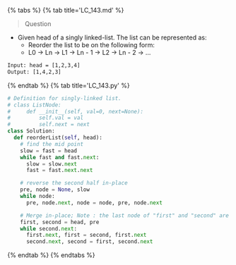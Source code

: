 {% tabs %}
{% tab title='LC_143.md' %}

> Question

* Given head of a singly linked-list. The list can be represented as:
  * Reorder the list to be on the following form:
  * L0 → Ln → L1 → Ln - 1 → L2 → Ln - 2 → …

```txt
Input: head = [1,2,3,4]
Output: [1,4,2,3]
```

{% endtab %}
{% tab title='LC_143.py' %}

```py
# Definition for singly-linked list.
# class ListNode:
#     def __init__(self, val=0, next=None):
#         self.val = val
#         self.next = next
class Solution:
  def reorderList(self, head):
    # find the mid point
    slow = fast = head
    while fast and fast.next:
      slow = slow.next
      fast = fast.next.next

    # reverse the second half in-place
    pre, node = None, slow
    while node:
      pre, node.next, node = node, pre, node.next

    # Merge in-place; Note : the last node of "first" and "second" are the same
    first, second = head, pre
    while second.next:
      first.next, first = second, first.next
      second.next, second = first, second.next
```

{% endtab %}
{% endtabs %}
